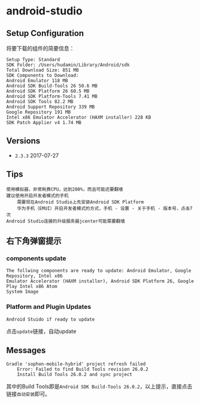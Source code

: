 # android-studio

## Setup Configuration

将要下载的组件的简要信息：

    Setup Type: Standard
    SDK Folder: /Users/hudamin/Library/Android/sdk
    Total Download Size: 851 MB
    SDK Components to Download: 
    Android Emulator 118 MB
    Android SDK Build-Tools 26 50.6 MB
    Android SDK Platform 26 60.5 MB
    Android SDK Platform-Tools 7.41 MB
    Android SDK Tools 82.2 MB
    Android Support Repository 339 MB
    Google Repository 191 MB
    Intel x86 Emulator Accelerator (HAXM installer) 228 KB
    SDK Patch Applier v4 1.74 MB


## Versions

* `2.3.3` 2017-07-27


## Tips

    使用模拟器，非常耗费CPU，达到200%，而且可能还要翻墙
    建议使用开启开发者模式的手机
        需要现在Android Studio上先安装Android SDK Platform
        华为手机（EMUI）开启开发者模式的方式，手机 - 设置 - 关于手机 - 版本号，点击7次
    Android Studio连接的升级服务器jcenter可能需要翻墙


## 右下角弹窗提示

### components update

    The follwing components are ready to update: Android Emulator, Google Repository, Intel x86
    Emulator Accelerator (HAXM installer), Android SDK Platform 26, Google Play Intel x86 Atom
    System Image

### Platform and Plugin Updates

    Android Stuido if ready to update

点击`update`链接，自动update


## Messages

    Gradle 'sophon-mobile-hybrid' project refresh failed
        Error: Failed to find Build Tools revision 26.0.2
        Install Build Tools 26.0.2 and sync project

其中的Build Tools即是`Android SDK Build-Tools 26.0.2`，以上提示，直接点击链接`自动安装`即可。



